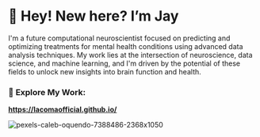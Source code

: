 # 👋 Hey! New here? I’m Jay

I'm a future computational neuroscientist focused on predicting and optimizing treatments for mental health conditions using advanced data analysis techniques. My work lies at the intersection of neuroscience, data science, and machine learning, and I'm driven by the potential of these fields to unlock new insights into brain function and health.


### 🔗 **Explore My Work:**
**https://lacomaofficial.github.io/** 

![pexels-caleb-oquendo-7388486-2368x1050](https://github.com/user-attachments/assets/729cdb51-c877-4042-b10e-127bbf706e98)



